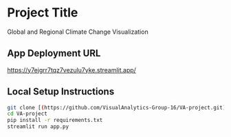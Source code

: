 # Project Title
Global and Regional Climate Change Visualization

## App Deployment URL

https://y7ejgrr7tqz7vezulu7yke.streamlit.app/

## Local Setup Instructions

```bash
git clone [(https://github.com/VisualAnalytics-Group-16/VA-project.git)]
cd VA-project
pip install -r requirements.txt
streamlit run app.py
